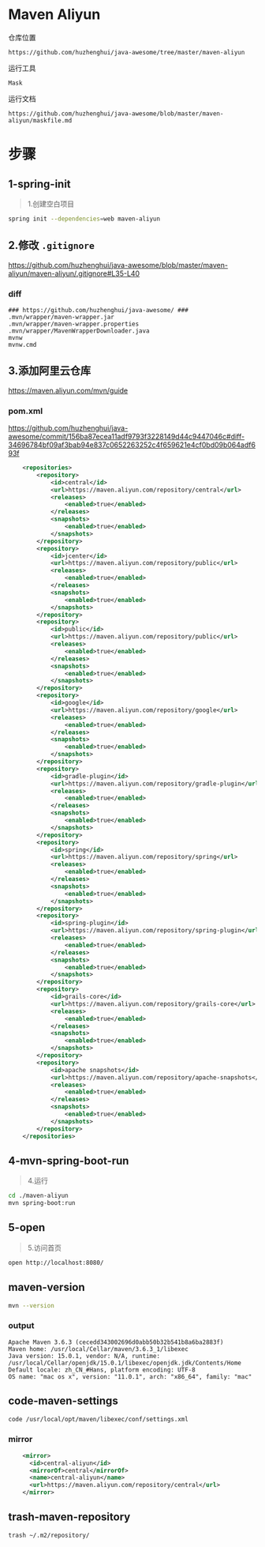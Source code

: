 # Maven Aliyun

仓库位置

    https://github.com/huzhenghui/java-awesome/tree/master/maven-aliyun

运行工具

    Mask

运行文档

    https://github.com/huzhenghui/java-awesome/blob/master/maven-aliyun/maskfile.md

# 步骤

## 1-spring-init

> 1.创建空白项目

```bash
spring init --dependencies=web maven-aliyun
```

## 2.修改 `.gitignore`

https://github.com/huzhenghui/java-awesome/blob/master/maven-aliyun/maven-aliyun/.gitignore#L35-L40

### diff

```plain
### https://github.com/huzhenghui/java-awesome/ ###
.mvn/wrapper/maven-wrapper.jar
.mvn/wrapper/maven-wrapper.properties
.mvn/wrapper/MavenWrapperDownloader.java
mvnw
mvnw.cmd
```

## 3.添加阿里云仓库

https://maven.aliyun.com/mvn/guide

### pom.xml

https://github.com/huzhenghui/java-awesome/commit/156ba87ecea11adf9793f3228149d44c9447046c#diff-34696784bf09af3bab94e837c0652263252c4f659621e4cf0bd09b064adf693f

```xml
	<repositories>
		<repository>
			<id>central</id>
			<url>https://maven.aliyun.com/repository/central</url>
			<releases>
				<enabled>true</enabled>
			</releases>
			<snapshots>
				<enabled>true</enabled>
			</snapshots>
		</repository>
		<repository>
			<id>jcenter</id>
			<url>https://maven.aliyun.com/repository/public</url>
			<releases>
				<enabled>true</enabled>
			</releases>
			<snapshots>
				<enabled>true</enabled>
			</snapshots>
		</repository>
		<repository>
			<id>public</id>
			<url>https://maven.aliyun.com/repository/public</url>
			<releases>
				<enabled>true</enabled>
			</releases>
			<snapshots>
				<enabled>true</enabled>
			</snapshots>
		</repository>
		<repository>
			<id>google</id>
			<url>https://maven.aliyun.com/repository/google</url>
			<releases>
				<enabled>true</enabled>
			</releases>
			<snapshots>
				<enabled>true</enabled>
			</snapshots>
		</repository>
		<repository>
			<id>gradle-plugin</id>
			<url>https://maven.aliyun.com/repository/gradle-plugin</url>
			<releases>
				<enabled>true</enabled>
			</releases>
			<snapshots>
				<enabled>true</enabled>
			</snapshots>
		</repository>
		<repository>
			<id>spring</id>
			<url>https://maven.aliyun.com/repository/spring</url>
			<releases>
				<enabled>true</enabled>
			</releases>
			<snapshots>
				<enabled>true</enabled>
			</snapshots>
		</repository>
		<repository>
			<id>spring-plugin</id>
			<url>https://maven.aliyun.com/repository/spring-plugin</url>
			<releases>
				<enabled>true</enabled>
			</releases>
			<snapshots>
				<enabled>true</enabled>
			</snapshots>
		</repository>
		<repository>
			<id>grails-core</id>
			<url>https://maven.aliyun.com/repository/grails-core</url>
			<releases>
				<enabled>true</enabled>
			</releases>
			<snapshots>
				<enabled>true</enabled>
			</snapshots>
		</repository>
		<repository>
			<id>apache snapshots</id>
			<url>https://maven.aliyun.com/repository/apache-snapshots</url>
			<releases>
				<enabled>true</enabled>
			</releases>
			<snapshots>
				<enabled>true</enabled>
			</snapshots>
		</repository>
	</repositories>
```

## 4-mvn-spring-boot-run

> 4.运行

```bash
cd ./maven-aliyun
mvn spring-boot:run
```

## 5-open

> 5.访问首页

```bash
open http://localhost:8080/
```

## maven-version

```bash
mvn --version
```

### output

```plain
Apache Maven 3.6.3 (cecedd343002696d0abb50b32b541b8a6ba2883f)
Maven home: /usr/local/Cellar/maven/3.6.3_1/libexec
Java version: 15.0.1, vendor: N/A, runtime: /usr/local/Cellar/openjdk/15.0.1/libexec/openjdk.jdk/Contents/Home
Default locale: zh_CN_#Hans, platform encoding: UTF-8
OS name: "mac os x", version: "11.0.1", arch: "x86_64", family: "mac"
```

## code-maven-settings

```bash
code /usr/local/opt/maven/libexec/conf/settings.xml
```

### mirror

```xml
    <mirror>
      <id>central-aliyun</id>
      <mirrorOf>central</mirrorOf>
      <name>central-aliyun</name>
      <url>https://maven.aliyun.com/repository/central</url>
    </mirror>
```

## trash-maven-repository

```bash
trash ~/.m2/repository/
```

